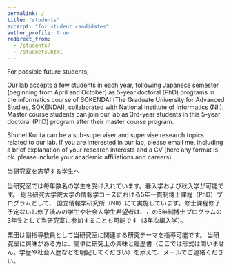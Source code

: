```yaml
---
permalink: /
title: "students"
excerpt: "for student candidates"
author_profile: true
redirect_from:
  - /students/
  - /studnets.html
---
```


For possible future students,

Our lab accepts a few students in each year, following Japanese semester (beginning from April and October) as 5-year doctoral (PhD) programs in the informatics course of SOKENDAI (The Graduate University for Advanced Studies, SOKENDAI), collaborated with National Institute of Informatics (NII). Master course students can join our lab as 3rd-year students in this 5-year doctoral (PhD)  program after their master course program.

Shuhei Kurita can be a sub-superviser and supervise research topics related to our lab.
If you are interested in our lab, please email me, including a brief explanation of your research interests and a CV (here any format is ok. please include your academic affiliations and careers).


当研究室を志望する学生へ

当研究室では毎年数名の学生を受け入れています。春入学および秋入学が可能です。
総合研究大学院大学の情報学コースにおける5年一貫制博士課程（PhD）プログラムとして、
国立情報学研究所（NII）にて実施しています。修士課程修了予定ないし修了済みの学生や社会人学生希望者は、この5年制博士プログラムの3年生として当研究室に参加することも可能です（3年次編入学）。

栗田は副指導教員として当研究室に関連する研究テーマを指導可能です。
当研究室に興味がある方は、簡単に研究上の興味と履歴書（ここでは形式は問いません。学歴や社会人歴などを明記してください）を添えて、メールでご連絡ください。
